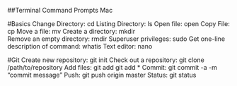 ##Terminal Command Prompts Mac

#Basics
Change Directory:					cd
Listing Directory:					ls
Open file:						open
Copy File:						cp
Move a file:						mv
Create a directory: 					mkdir	
Remove an empty directory:				rmdir
Superuser privileges:					sudo
Get one-line description of command:		whatis
Text editor:						nano

#Git
Create new repository:				git init
Check out a repository:				git clone /path/to/repository
Add files:						git add <filename>
							git add *
Commit:						git commit -a -m “commit message”
Push:							git push origin master
Status:							git status
